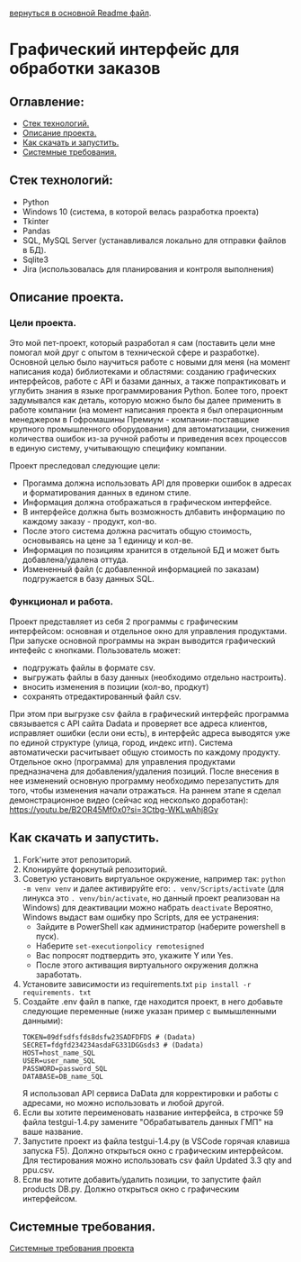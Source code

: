 [вернуться в основной Readme файл](https://github.com/gaifut/Project0).

# Графический интерфейс для обработки заказов

## Оглавление:
- [Стек технологий.](#Стек-технологий)
- [Описание проекта.](#Описание-проекта)
- [Как скачать и запустить.](#Как-скачать-и-запустить)
- [Системные требования.](#Системные-требования)

## Стек технологий:
- Python
- Windows 10 (система, в которой велась разработка проекта)
- Tkinter
- Pandas
- SQL, MySQL Server (устанавливался локально для отправки файлов в БД).
- Sqlite3
- Jira (использовалась для планирования и контроля выполнения)

## Описание проекта.
### Цели проекта.
Это мой пет-проект, который разработал я сам (поставить цели мне помогал мой друг с опытом в технической сфере и разработке). 
Основной целью было научиться работе с новыми для меня (на момент написания кода) библиотеками и областями: созданию графических интерфейсов, работе с API и базами данных, а также попрактиковать и углубить знания в языке программирования Python.
Более того, проект задумывался как деталь, которую можно было бы далее применить в работе компании (на момент написания проекта я был операционным менеджером в Гофромашины Премиум - компании-поставщике крупного промышленного оборудования) для автоматизации, снижения количества ошибок из-за ручной работы и приведения всех процессов в единую систему, учитывающую специфику компании.

Проект преследовал следующие цели:
- Прогамма должна использовать API для проверки ошибок в адресах и форматирования данных в едином стиле.
- Информация должна отображаться в графическом интерфейсе.
- В интерфейсе должна быть возможность длбавить информацию по каждому заказу - продукт, кол-во.
- После этого система должна расчитать общую стоимость, основываясь на цене за 1 единицу и кол-ве.
- Информация по позициям хранится в отдельной БД и может быть добавлена/удалена оттуда.
- Измененный файл (с добавленной информацией по заказам) подгружается в базу данных SQL.
### Функционал и работа.
Проект представляет из себя 2 программы с графическим интерфейсом: основная и отдельное окно для управления продуктами. 
При запуске основной программы на экран выводится графический интефейс с кнопками. Пользователь может:
- подгружать файлы в формате csv.
- выгружать файлы в базу данных (необходимо отдельно настроить).
- вносить изменения в позиции (кол-во, продкут)
- сохранять отредактированный файл csv.

При этом при выгрузке csv файла в графический интерфейс программа связывается с API сайта Dadata и проверяет все адреса клиентов, исправляет ошибки (если они есть), в интерфейс адреса выводятся уже по единой структуре (улица, город, индекс итп).
Система автоматически расчитывает общую стоимость по каждому продукту.
Отдельное окно (программа) для управления продуктами предназначена для добавления/удаления позиций. После внесения в нее изменений основную программу необходимо перезапустить для того, чтобы изменения начали отражаться.
На раннем этапе я сделал демонстрационное видео (сейчас код несколько доработан): https://youtu.be/B2OR45Mf0x0?si=3Ctbg-WKLwAhj8Gy

## Как скачать и запустить.
1. Fork'ните этот репозиторий.
2. Клонируйте форкнутый репозиторий.
3. Советую установить виртуальное окружение, например так: ```python -m venv venv```
   и далее активируйте его: ```. venv/Scripts/activate``` (для линукса это ```. venv/bin/activate```, но данный проект реализован на Windows)
   для деактивации можно набрать ```deactivate```
   Вероятно, Windows выдаст вам ошибку про Scripts, для ее устранения:
    - Зайдите в PowerShell как администратор (наберите powershell в пуск).
    - Наберите ```set-executionpolicy remotesigned```
    - Вас попросят подтвердить это, укажите Y или Yes.
    - После этого активащия виртуального окружения должна заработать.
4. Установите зависимости из requirements.txt
   ```pip install -r requirements. txt```
5. Создайте .env файл в папке, где находится проект, в него добавьте следующие переменные (ниже указан пример с вымышленными данными):
   ```
   TOKEN=09dfsdfsfds8dsfw23SADFDFDS # (Dadata)
   SECRET=fdgfd234234asdaFG331DGGsds3 # (Dadata)
   HOST=host_name_SQL
   USER=user_name_SQL
   PASSWORD=password_SQL
   DATABASE=DB_name_SQL
   ```
   Я использовал API сервиса DaData для корректировки и работы с адресами, но можно использовать и любой другой.
6. Если вы хотите переименовать название интерфейса, в строчке 59 файла testgui-1.4.py замените "Обрабатыватель данных ГМП" на ваше название.
7. Запустите проект из файла testgui-1.4.py (в VSCode горячая клавиша запуска F5). Должно открыться окно с графическим интерфейсом. Для тестирования можно использовать csv файл Updated 3.3 qty and ppu.csv.
8. Если вы хотите добавить/удалить позиции, то запустите файл products DB.py. Должно открыться окно с графическим интерфейсом.
## Системные требования.
[Системные требования проекта](https://github.com/gaifut/Project0/blob/main/requirements.txt)
